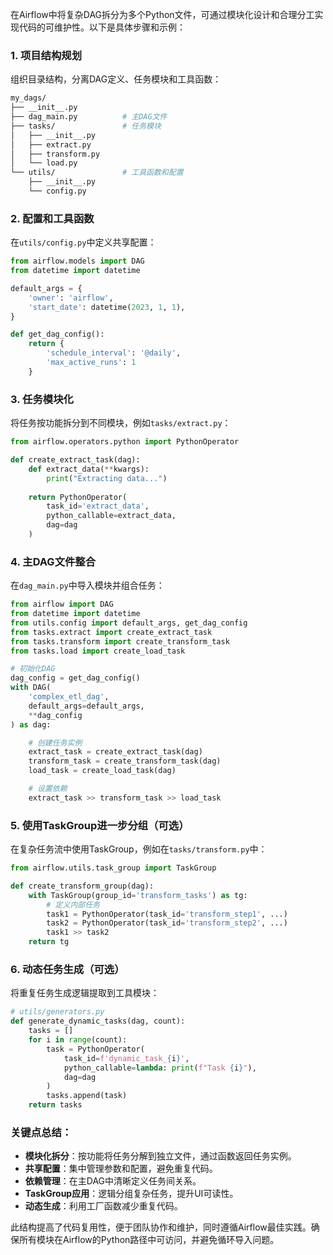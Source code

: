 在Airflow中将复杂DAG拆分为多个Python文件，可通过模块化设计和合理分工实现代码的可维护性。以下是具体步骤和示例：

### 1. **项目结构规划**
组织目录结构，分离DAG定义、任务模块和工具函数：
```bash
my_dags/
├── __init__.py
├── dag_main.py          # 主DAG文件
├── tasks/               # 任务模块
│   ├── __init__.py
│   ├── extract.py
│   ├── transform.py
│   └── load.py
└── utils/               # 工具函数和配置
    ├── __init__.py
    └── config.py
```

### 2. **配置和工具函数**
在`utils/config.py`中定义共享配置：
```python
from airflow.models import DAG
from datetime import datetime

default_args = {
    'owner': 'airflow',
    'start_date': datetime(2023, 1, 1),
}

def get_dag_config():
    return {
        'schedule_interval': '@daily',
        'max_active_runs': 1
    }
```

### 3. **任务模块化**
将任务按功能拆分到不同模块，例如`tasks/extract.py`：
```python
from airflow.operators.python import PythonOperator

def create_extract_task(dag):
    def extract_data(**kwargs):
        print("Extracting data...")
    
    return PythonOperator(
        task_id='extract_data',
        python_callable=extract_data,
        dag=dag
    )
```

### 4. **主DAG文件整合**
在`dag_main.py`中导入模块并组合任务：
```python
from airflow import DAG
from datetime import datetime
from utils.config import default_args, get_dag_config
from tasks.extract import create_extract_task
from tasks.transform import create_transform_task
from tasks.load import create_load_task

# 初始化DAG
dag_config = get_dag_config()
with DAG(
    'complex_etl_dag',
    default_args=default_args,
    **dag_config
) as dag:

    # 创建任务实例
    extract_task = create_extract_task(dag)
    transform_task = create_transform_task(dag)
    load_task = create_load_task(dag)

    # 设置依赖
    extract_task >> transform_task >> load_task
```

### 5. **使用TaskGroup进一步分组（可选）**
在复杂任务流中使用TaskGroup，例如在`tasks/transform.py`中：
```python
from airflow.utils.task_group import TaskGroup

def create_transform_group(dag):
    with TaskGroup(group_id='transform_tasks') as tg:
        # 定义内部任务
        task1 = PythonOperator(task_id='transform_step1', ...)
        task2 = PythonOperator(task_id='transform_step2', ...)
        task1 >> task2
    return tg
```

### 6. **动态任务生成（可选）**
将重复任务生成逻辑提取到工具模块：
```python
# utils/generators.py
def generate_dynamic_tasks(dag, count):
    tasks = []
    for i in range(count):
        task = PythonOperator(
            task_id=f'dynamic_task_{i}',
            python_callable=lambda: print(f"Task {i}"),
            dag=dag
        )
        tasks.append(task)
    return tasks
```

### 关键点总结：
- **模块化拆分**：按功能将任务分解到独立文件，通过函数返回任务实例。
- **共享配置**：集中管理参数和配置，避免重复代码。
- **依赖管理**：在主DAG中清晰定义任务间关系。
- **TaskGroup应用**：逻辑分组复杂任务，提升UI可读性。
- **动态生成**：利用工厂函数减少重复代码。

此结构提高了代码复用性，便于团队协作和维护，同时遵循Airflow最佳实践。确保所有模块在Airflow的Python路径中可访问，并避免循环导入问题。
